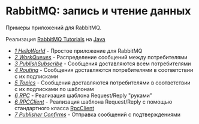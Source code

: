# RabbitMQ: запись и чтение данных

Примеры приложений для RabbitMQ.

Реализация [RabbitMQ Tutorials](https://www.rabbitmq.com/getstarted.html) на [Java](https://www.java.com/ru/)

* [*1 HelloWorld*](https://www.rabbitmq.com/tutorials/tutorial-one-java.html) - Простое приложение для RabbitMQ
* [*2 WorkQueues*](https://www.rabbitmq.com/tutorials/tutorial-two-java.html) - Распределение сообщений между потребителями
* [*3 PublishSubscribe*](https://www.rabbitmq.com/tutorials/tutorial-three-java.html) - Сообщения доставляются всем потребителями
* [*4 Routing*](https://www.rabbitmq.com/tutorials/tutorial-four-java.html) - Сообщения доставляются потребителями в соответствии с их подписками
* [*5 Topics*](https://www.rabbitmq.com/tutorials/tutorial-five-java.html) - Сообщения доставляются потребителями в соответствии с их подписками по шаблонам
* [*6 RPC*](https://www.rabbitmq.com/tutorials/tutorial-six-java.html) - Реализация шаблона Request/Reply "руками"
* [*6 RPCClient*](https://www.rabbitmq.com/tutorials/tutorial-six-java.html) - Реализация шаблона Request/Reply с помощью стандартного класса [RpcClient](https://rabbitmq.github.io/rabbitmq-java-client/api/current/com/rabbitmq/client/RpcClient.html)
* [*7 Publisher Confirms*](https://www.rabbitmq.com/tutorials/tutorial-seven-java.html) - Отправка сообщений с подтверждениями
